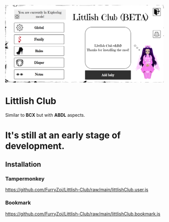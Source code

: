 ![preview](src/images/preview.png)
# <b>Littlish Club</b>
Similar to <b>BCX</b> but with <b>ABDL</b> aspects.<br>
# It's still at an early stage of development.
## Installation
### Tampermonkey
https://github.com/FurryZoi/Littlish-Club/raw/main/littlishClub.user.js
### Bookmark
https://github.com/FurryZoi/Littlish-Club/raw/main/littlishClub.bookmark.js